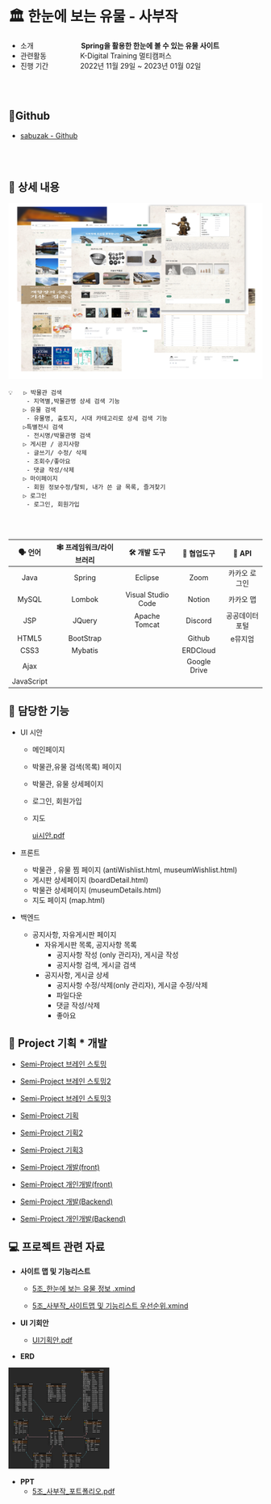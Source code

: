 # &#127963; 한눈에 보는 유물 - 사부작

- 소개&nbsp;&nbsp;&nbsp;&nbsp;&nbsp;&nbsp;&nbsp;&nbsp;&nbsp;&nbsp;&nbsp;&nbsp;&nbsp;&nbsp;&nbsp;&nbsp;&nbsp;&nbsp;&nbsp;&nbsp;&nbsp;&nbsp;&nbsp;&nbsp;**Spring을 활용한 한눈에 볼 수 있는 유물 사이트**    
- 관련활동&nbsp;&nbsp;&nbsp;&nbsp;&nbsp;&nbsp;&nbsp;&nbsp;&nbsp;&nbsp;&nbsp;&nbsp;&nbsp;&nbsp;&nbsp;&nbsp;&nbsp;K-Digital Training 멀티캠퍼스
- 진행 기간&nbsp;&nbsp;&nbsp;&nbsp;&nbsp;&nbsp;&nbsp;&nbsp;&nbsp;&nbsp;&nbsp;&nbsp;&nbsp;&nbsp;&nbsp;&nbsp;2022년 11월 29일 ~ 2023년 01월 02일

<br>
<br>



## 🔗Github

- [sabuzak - Github](https://github.com/93backend/sabuzak.git)

<br>
<br>


## 📄 상세 내용

<img src="img/제목 없음-1.png" alt="제목 없음-1" style="zoom:67%;" />

```
💡 	▷ 박물관 검색
   	 - 지역별,박물관명 상세 검색 기능
	▷ 유물 검색
   	 - 유물명, 출토지, 시대 카테고리로 상세 검색 기능
	▷특별전시 검색
   	 - 전시명/박물관명 검색
	▷ 게시판 / 공지사항
  	 - 글쓰기/ 수정/ 삭제
   	 - 조회수/좋아요
  	 - 댓글 작성/삭제
	▷ 마이페이지
  	 - 회원 정보수정/탈퇴, 내가 쓴 글 목록, 즐겨찾기
	▷ 로그인
  	 - 로그인, 회원가입
```


<br>
<br>



| 🗣️ **언어** | 🕸️ **프레임워크/라이브러리** |  🛠️ **개발 도구**   | 🔱 **협업도구** |   📃  **API**   |
| :--------: | :-------------------------: | :----------------: | :------------: | :------------: |
|    Java    |           Spring            |      Eclipse       |      Zoom      | 카카오 로그인  |
|   MySQL    |           Lombok            | Visual Studio Code |     Notion     |   카카오 맵    |
|    JSP     |           JQuery            |   Apache Tomcat    |    Discord     | 공공데이터포털 |
|   HTML5    |          BootStrap          |                    |     Github     |    e뮤지엄     |
|    CSS3    |           Mybatis           |                    |    ERDCloud    |                |
|    Ajax    |                             |                    |  Google Drive  |                |
| JavaScript |                             |                    |                |                |







## 👧 담당한 기능

- UI 시안
  - 메인페이지
  - 박물관,유물 검색(목록) 페이지
  - 박물관, 유물 상세페이지
  - 로그인, 회원가입
  - 지도 <br>
 
    [ui시안.pdf](project/ui시안.pdf)

- 프론트
  - 박물관 , 유물 찜 페이지 (antiWishlist.html, museumWishlist.html)
  - 게시판 상세페이지 (boardDetail.html)
  - 박물관 상세페이지 (museumDetails.html)
  - 지도 페이지 (map.html)
- 백엔드
  - 공지사항, 자유게시판 페이지								
    - 자유게시판 목록, 공지사항 목록
      - 공지사항 작성 (only 관리자), 게시글 작성
      - 공지사항 검색, 게시글 검색
    - 공지사항, 게시글 상세
      - 공지사항 수정/삭제(only 관리자), 게시글 수정/삭제
      - 파일다운
      - 댓글 작성/삭제
      - 좋아요





## 📄 Project 기획 * 개발

- [Semi-Project 브레인 스토밍](sabuzak/Semi-Project%20브레인스토밍.md)

- [Semi-Project 브레인 스토밍2](sabuzak/Semi-Project%20브레인스토밍2.md)

- [Semi-Project 브레인 스토밍3](sabuzak/Semi-Project%20브레인스토밍3.md)

- [Semi-Project 기획](sabuzak/Semi-Project%20기획.md)

- [Semi-Project 기획2](sabuzak/Semi-Project%20기획2.md)

- [Semi-Project 기획3](sabuzak/Semi-Project%20기획3.md)

- [Semi-Project 개발(front)](sabuzak/Semi-Project%20개발(front).md)

- [Semi-Project 개인개발(front)](sabuzak/Semi-Project%20개인개발(front).md)

- [Semi-Project 개발(Backend)](sabuzak/Semi-Project%20개발(Backend).md)

- [Semi-Project 개인개발(Backend)](sabuzak/Semi-Project%20개인개발(Backend).md)

  

  

  



## 💻 프로젝트 관련 자료

- **사이트 맵 및 기능리스트**

  - [5조_한눈에 보는 유물 정보 .xmind](project/5조_한눈에%20보는%20유물%20정보%20.xmind)

  - [5조_사부작_사이트맵 및 기능리스트 우선순위.xmind](project/5조_사부작_사이트맵%20및%20기능리스트%20우선순위.xmind)

- **UI 기회안**

  - [UI기획안.pdf](project/UI기획안.pdf)

- **ERD**

​		<img src="img/sabuzak_erd.png" alt="sabuzak_erd" style="width:200px; height:200px" /> 

- **PPT** 
  - [5조_사부작_포트폴리오.pdf](project/5조_사부작_포트폴리오.pdf) 
